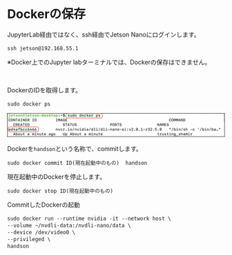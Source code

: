 # Dockerの保存

JupyterLab経由ではなく、ssh経由でJetson Nanoにログインします。

```
ssh jetson@192.168.55.1
```

※Docker上でのJupyter labターミナルでは、Dockerの保存はできません。

<br>

DockerのIDを取得します。

```
sudo docker ps
```

![](./img/docker01.jpg)


Dockerを`handson`という名称で、commitします。

```
sudo docker commit ID(現在起動中のもの)  handson
```

現在起動中のDockerを停止します。

```
sudo docker stop ID(現在起動中のもの)
```

CommitしたDockerの起動

```
sudo docker run --runtime nvidia -it --network host \
--volume ~/nvdli-data:/nvdli-nano/data \
--device /dev/video0 \
--privileged \
handson
```

